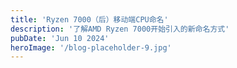 ```yaml
---
title: 'Ryzen 7000（后）移动端CPU命名'
description: '了解AMD Ryzen 7000开始引入的新命名方式'
pubDate: 'Jun 10 2024'
heroImage: '/blog-placeholder-9.jpg'
---
```

